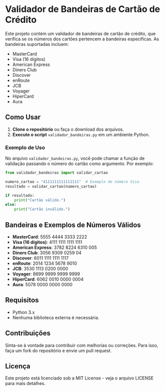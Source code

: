 # Validador de Bandeiras de Cartão de Crédito

Este projeto contém um validador de bandeiras de cartão de crédito, que verifica se os números dos cartões pertencem a bandeiras específicas. As bandeiras suportadas incluem:

- MasterCard
- Visa (16 dígitos)
- American Express
- Diners Club
- Discover
- enRoute
- JCB
- Voyager
- HiperCard
- Aura

## Como Usar

1. **Clone o repositório** ou faça o download dos arquivos.
2. **Execute o script** `validador_bandeiras.py` em um ambiente Python.

### Exemplo de Uso

No arquivo `validador_bandeiras.py`, você pode chamar a função de validação passando o número do cartão como argumento. Por exemplo:

```python
from validador_bandeiras import validar_cartao

numero_cartao = "4111111111111111"  # Exemplo de número Visa
resultado = validar_cartao(numero_cartao)

if resultado:
    print("Cartão válido.")
else:
    print("Cartão inválido.")
```

## Bandeiras e Exemplos de Números Válidos

- **MasterCard**: 5555 4444 3333 2222
- **Visa (16 dígitos)**: 4111 1111 1111 1111
- **American Express**: 3782 8224 6310 005
- **Diners Club**: 3056 9309 0259 04
- **Discover**: 6011 1111 1111 1117
- **enRoute**: 2014 1234 5678 9010
- **JCB**: 3530 1113 0200 0000
- **Voyager**: 8699 9999 9999 9999
- **HiperCard**: 6062 0010 0000 0004
- **Aura**: 5078 0000 0000 0000

## Requisitos

- Python 3.x
- Nenhuma biblioteca externa é necessária.

## Contribuições

Sinta-se à vontade para contribuir com melhorias ou correções. Para isso, faça um fork do repositório e envie um pull request.

## Licença

Este projeto está licenciado sob a MIT License - veja o arquivo LICENSE para mais detalhes.